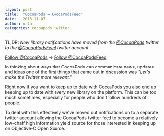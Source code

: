 ```yaml
---
layout: post
title:  "CocoaPods → CocoaPodsFeed"
date:   2013-11-07
author: orta
categories: cocoapods twitter
---
```


TL;DR: _New library notifications have moved from the [@CocoaPods](http://twitter.com/CocoaPods) twitter to the [@CocoaPodsFeed](http://twitter.com/CocoaPodsFeed) twitter account_

<a href="https://twitter.com/CocoaPods" class="twitter-follow-button" data-show-count="false" data-lang="en">Follow @CocoaPods</a> → <a href="https://twitter.com/CocoaPodsFeed" class="twitter-follow-button" data-show-count="false" data-lang="en">Follow @CocoaPodsFeed</a>

<!-- more -->

In thinking about ways that CocoaPods can communicate news, updates and ideas one of the first things that came out in discussion was _"Let's make the Twitter more relevant."_ 

Right now if you want to keep up to date with CocoaPods you also end up keeping up to date with every new library on the platform. This can be too much sometimes, especially for people who don't follow hundreds of people.

To deal with this effectively we've moved out notifications on to a separate twitter account allowing the CocoaPods twitter feed to become a relatively low-chaff high information yield source for those interested in keeping up on Objective-C Open Source.